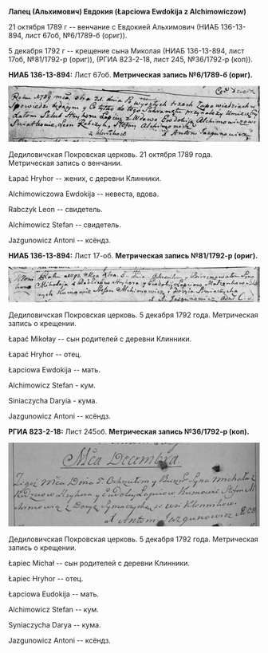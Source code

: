 **Лапец (Альхимович) Евдокия (Łapciowa Ewdokija z Alchimowiczow)**

21 октября 1789 г -- венчание с Евдокией Альхимович (НИАБ 136-13-894,
лист 67об, №6/1789-б (ориг)).

5 декабря 1792 г -- крещение сына Миколая (НИАБ 136-13-894, лист 17об,
№81/1792-р (ориг)), (РГИА 823-2-18, лист 245, №36/1792-р (коп)).

**НИАБ 136-13-894:** Лист 67об. **Метрическая запись №6/1789-б (ориг).**

![](./media/07ffba2a8168c03c3a19c4b0f0e7450ef431191a.png)

Дедиловичская Покровская церковь. 21 октября 1789 года. Метрическая
запись о венчании.

Łapać Hryhor -- жених, с деревни Клинники.

Alchimowiczowa Ewdokija -- невеста, вдова.

Rabczyk Leon -- свидетель.

Alchimowicz Stefan -- свидетель.

Jazgunowicz Antoni -- ксёндз.

**НИАБ 136-13-894:** Лист 17-об. **Метрическая запись №81/1792-р
(ориг).**

![](./media/22445db78e45df505fc8d987afffe64894cfa11e.png)

Дедиловичская Покровская церковь. 5 декабря 1792 года. Метрическая
запись о крещении.

Łapać Mikołay -- сын родителей с деревни Клинники.

Łapać Hryhor -- отец.

Łapciowa Ewdokija -- мать.

Alchimowicz Stefan - кум.

Siniaczycha Daryia - кума.

Jazgunowicz Antoni -- ксёндз.

**РГИА 823-2-18:** Лист 245об. **Метрическая запись №36/1792-р (коп).**

![](./media/2cea2afcc576f202f4a5f65ff4c39d6c4c0b8f40.png)

Дедиловичская Покровская церковь. 5 декабря 1792 года. Метрическая
запись о крещении.

Łapiec Michał -- сын родителей с деревни Клинники.

Łapiec Hryhor -- отец.

Łapciowa Eudokija -- мать.

Alchimowicz Stefan -- кум.

Syniaczycha Darya -- кума.

Jazgunowicz Antoni -- ксёндз.
